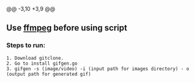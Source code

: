 @@ -3,10 +3,9 @@
## Use [ffmpeg](https://ffmpeg.org/) before using script

### Steps to run:

    1. Download gitclone.
    2. Go to install gifgen.go
    3. gifgen -s (image/video) -i (input path for images directory) - o (output path for generated gif)
    
